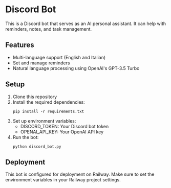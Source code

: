 # Discord Bot

This is a Discord bot that serves as an AI personal assistant. It can help with reminders, notes, and task management.

## Features

- Multi-language support (English and Italian)
- Set and manage reminders
- Natural language processing using OpenAI's GPT-3.5 Turbo

## Setup

1. Clone this repository
2. Install the required dependencies:
   ```
   pip install -r requirements.txt
   ```
3. Set up environment variables:
   - DISCORD_TOKEN: Your Discord bot token
   - OPENAI_API_KEY: Your OpenAI API key
4. Run the bot:
   ```
   python discord_bot.py
   ```

## Deployment

This bot is configured for deployment on Railway. Make sure to set the environment variables in your Railway project settings.